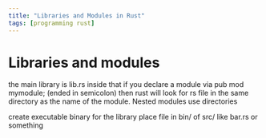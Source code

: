 ```yaml
---
title: "Libraries and Modules in Rust"
tags: [programming rust]
---
```


# Libraries and modules

the main library is lib.rs inside that if you declare a module via pub mod mymodule; (ended in semicolon) then rust will look for rs file in the same directory as the name of the module. Nested modules use directories

create executable binary for the library
 place file in bin/ of src/ like bar.rs or something